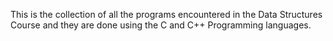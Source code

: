 This is the collection of all the programs encountered in the Data Structures Course and they are done using the C and C++ Programming languages.
